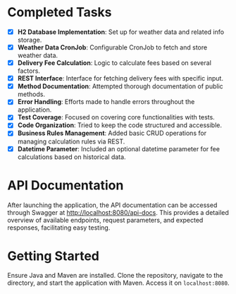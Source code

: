 # Completed Tasks

- [x] **H2 Database Implementation**: Set up for weather data and related info storage.
- [x] **Weather Data CronJob**: Configurable CronJob to fetch and store weather data.
- [x] **Delivery Fee Calculation**: Logic to calculate fees based on several factors.
- [x] **REST Interface**: Interface for fetching delivery fees with specific input.
- [x] **Method Documentation**: Attempted thorough documentation of public methods.
- [x] **Error Handling**: Efforts made to handle errors throughout the application.
- [x] **Test Coverage**: Focused on covering core functionalities with tests.
- [x] **Code Organization**: Tried to keep the code structured and accessible.
- [x] **Business Rules Management**: Added basic CRUD operations for managing calculation rules via REST.
- [x] **Datetime Parameter**: Included an optional datetime parameter for fee calculations based on historical data.

# API Documentation

After launching the application, the API documentation can be accessed through Swagger at [http://localhost:8080/api-docs](http://localhost:8080/api-docs). This provides a detailed overview of available endpoints, request parameters, and expected responses, facilitating easy testing.

# Getting Started

Ensure Java and Maven are installed. Clone the repository, navigate to the directory, and start the application with Maven. Access it on `localhost:8080`.
